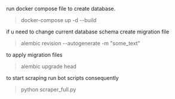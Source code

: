 run docker compose file to create database.
> docker-compose up -d --build

if u need to change current database schema create migration file
> alembic revision --autogenerate -m "some_text"

to apply migration files
> alembic upgrade head

to start scraping run bot scripts consequently 
> python scraper_full.py
